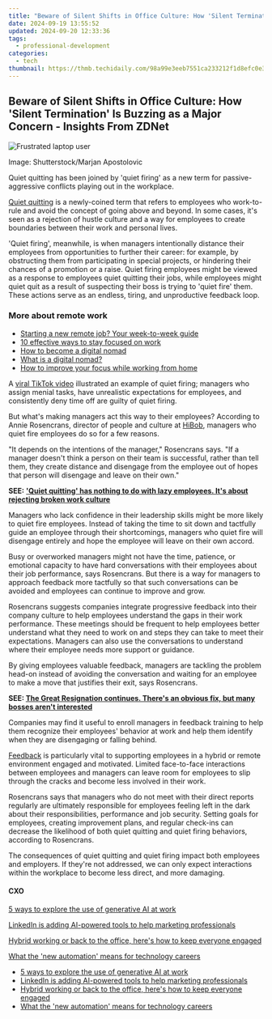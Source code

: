 ```yaml
---
title: "Beware of Silent Shifts in Office Culture: How 'Silent Termination' Is Buzzing as a Major Concern - Insights From ZDNet"
date: 2024-09-19 13:55:52
updated: 2024-09-20 12:33:36
tags:
  - professional-development
categories:
  - tech
thumbnail: https://thmb.techidaily.com/98a99e3eeb7551ca233212f1d8efc0e3f75521feec7e96aa9478cde7f5ee2f72.jpg
---
```


## Beware of Silent Shifts in Office Culture: How 'Silent Termination' Is Buzzing as a Major Concern - Insights From ZDNet

![Frustrated laptop user](https://www.zdnet.com/a/img/resize/8941d6a25496741efedfb39ed056adaa8e0d5ea3/2022/01/11/d6054b2b-da4c-4a72-b7d9-18147cd212e2/shutterstock-1173443506.jpg?auto=webp&precrop=5315,2986,x0,y259&width=1280)

Image: Shutterstock/Marjan Apostolovic

Quiet quitting has been joined by 'quiet firing' as a new term for passive-aggressive conflicts playing out in the workplace.

[Quiet quitting](https://www.zdnet.com/education/professional-development/quiet-quitting-is-becoming-the-new-normal-and-managers-might-need-to-accept-it/) is a newly-coined term that refers to employees who work-to-rule and avoid the concept of going above and beyond. In some cases, it's seen as a rejection of hustle culture and a way for employees to create boundaries between their work and personal lives.

'Quiet firing', meanwhile, is when managers intentionally distance their employees from opportunities to further their career: for example, by obstructing them from participating in special projects, or hindering their chances of a promotion or a raise. Quiet firing employees might be viewed as a response to employees quiet quitting their jobs, while employees might quiet quit as a result of suspecting their boss is trying to 'quiet fire' them. These actions serve as an endless, tiring, and unproductive feedback loop. 

### More about remote work

* [Starting a new remote job? Your week-to-week guide](https://www.zdnet.com/article/starting-a-new-job-guide/)
* [10 effective ways to stay focused on work](https://www.zdnet.com/article/how-to-improve-your-focus-at-work/)
* [How to become a digital nomad](https://www.zdnet.com/article/how-to-become-a-digital-nomad/)
* [What is a digital nomad?](https://www.zdnet.com/article/digital-nomad-jobs/)
* [How to improve your focus while working from home](https://www.zdnet.com/article/improve-focus-while-you-work-from-home/)

A [viral TikTok video](https://www.tiktok.com/@saraisthreads/video/7141101525778042158?is%5Ffrom%5Fwebapp=v1&item%5Fid=7141101525778042158) illustrated an example of quiet firing; managers who assign menial tasks, have unrealistic expectations for employees, and consistently deny time off are guilty of quiet firing.

But what's making managers act this way to their employees? According to Annie Rosencrans, director of people and culture at [HiBob](https://www.hibob.com/), managers who quiet fire employees do so for a few reasons. 

"It depends on the intentions of the manager," Rosencrans says. "If a manager doesn't think a person on their team is successful, rather than tell them, they create distance and disengage from the employee out of hopes that person will disengage and leave on their own."

**SEE:** [**'Quiet quitting' has nothing to do with lazy employees. It's about rejecting broken work culture**](https://www.zdnet.com/education/professional-development/quiet-quitting-has-nothing-to-do-with-rejecting-work-its-about-saying-no-to-toxic-work-culture/)

Managers who lack confidence in their leadership skills might be more likely to quiet fire employees. Instead of taking the time to sit down and tactfully guide an employee through their shortcomings, managers who quiet fire will disengage entirely and hope the employee will leave on their own accord.

Busy or overworked managers might not have the time, patience, or emotional capacity to have hard conversations with their employees about their job performance, says Rosencrans. But there is a way for managers to approach feedback more tactfully so that such conversations can be avoided and employees can continue to improve and grow.

Rosencrans suggests companies integrate progressive feedback into their company culture to help employees understand the gaps in their work performance. These meetings should be frequent to help employees better understand what they need to work on and steps they can take to meet their expectations. Managers can also use the conversations to understand where their employee needs more support or guidance.

By giving employees valuable feedback, managers are tackling the problem head-on instead of avoiding the conversation and waiting for an employee to make a move that justifies their exit, says Rosencrans.

**SEE: [The Great Resignation continues. There's an obvious fix, but many bosses aren't interested](https://www.zdnet.com/education/professional-development/the-great-resignation-continues-theres-an-obvious-fix-but-many-bosses-arent-interested/)**

Companies may find it useful to enroll managers in feedback training to help them recognize their employees' behavior at work and help them identify when they are disengaging or falling behind.

[Feedback](https://hbr.org/2013/12/building-a-feedback-rich-culture) is particularly vital to supporting employees in a hybrid or remote environment engaged and motivated. Limited face-to-face interactions between employees and managers can leave room for employees to slip through the cracks and become less involved in their work.

Rosencrans says that managers who do not meet with their direct reports regularly are ultimately responsible for employees feeling left in the dark about their responsibilities, performance and job security. Setting goals for employees, creating improvement plans, and regular check-ins can decrease the likelihood of both quiet quitting and quiet firing behaviors, according to Rosencrans.

The consequences of quiet quitting and quiet firing impact both employees and employers. If they're not addressed, we can only expect interactions within the workplace to become less direct, and more damaging. 

#### CXO

[5 ways to explore the use of generative AI at work](https://www.zdnet.com/article/6-ways-business-leaders-are-exploring-generative-ai-at-work/ "5 ways to explore the use of generative AI at work")

[LinkedIn is adding AI-powered tools to help marketing professionals](https://www.zdnet.com/article/linkedin-is-adding-ai-powered-tools-to-help-marketing-professionals/ "LinkedIn is adding AI-powered tools to help marketing professionals")

[Hybrid working or back to the office, here's how to keep everyone engaged](https://www.zdnet.com/article/hybrid-working-or-back-to-the-office-heres-how-to-keep-everyone-engaged/ "Hybrid working or back to the office, here's how to keep everyone engaged")

[What the 'new automation' means for technology careers](https://www.zdnet.com/article/what-the-new-automation-means-for-technology-careers/ "What the 'new automation' means for technology careers")

* [5 ways to explore the use of generative AI at work](https://www.zdnet.com/article/6-ways-business-leaders-are-exploring-generative-ai-at-work/ "5 ways to explore the use of generative AI at work")
* [LinkedIn is adding AI-powered tools to help marketing professionals](https://www.zdnet.com/article/linkedin-is-adding-ai-powered-tools-to-help-marketing-professionals/ "LinkedIn is adding AI-powered tools to help marketing professionals")
* [Hybrid working or back to the office, here's how to keep everyone engaged](https://www.zdnet.com/article/hybrid-working-or-back-to-the-office-heres-how-to-keep-everyone-engaged/ "Hybrid working or back to the office, here's how to keep everyone engaged")
* [What the 'new automation' means for technology careers](https://www.zdnet.com/article/what-the-new-automation-means-for-technology-careers/ "What the 'new automation' means for technology careers")

<ins class="adsbygoogle"
     style="display:block"
     data-ad-format="autorelaxed"
     data-ad-client="ca-pub-7571918770474297"
     data-ad-slot="1223367746"></ins>



<ins class="adsbygoogle"
     style="display:block"
     data-ad-client="ca-pub-7571918770474297"
     data-ad-slot="8358498916"
     data-ad-format="auto"
     data-full-width-responsive="true"></ins>
